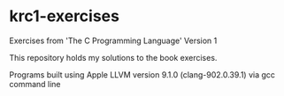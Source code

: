 # krc1-exercises
Exercises from 'The C Programming Language' Version 1

This repository holds my solutions to the book exercises.

Programs built using Apple LLVM version 9.1.0 (clang-902.0.39.1) via gcc command line
